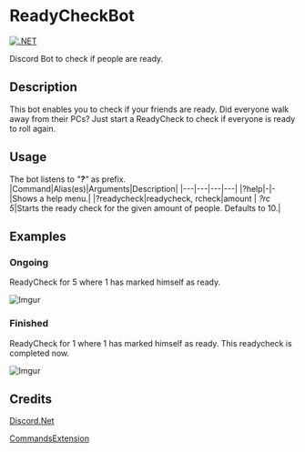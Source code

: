 # ReadyCheckBot
[![.NET](https://github.com/danihengeveld/ReadyCheckBot/actions/workflows/dotnet.yml/badge.svg)](https://github.com/danihengeveld/ReadyCheckBot/actions/workflows/dotnet.yml)

Discord Bot to check if people are ready.

## Description
This bot enables you to check if your friends are ready. Did everyone walk away from their PCs? Just start a ReadyCheck to check if everyone is ready to roll again.

## Usage
The bot listens to _"**?**"_ as prefix.
|Command|Alias(es)|Arguments|Description|
|---|---|---|---|
|?help|-|-|Shows a help menu.|
|?readycheck|readycheck, rcheck|amount \| _?rc 5_|Starts the ready check for the given amount of people. Defaults to 10.|

## Examples

### Ongoing
ReadyCheck for 5 where 1 has marked himself as ready.

![Imgur](https://i.imgur.com/quBzWIb.png)

### Finished
ReadyCheck for 1 where 1 has marked himself as ready. This readycheck is completed now.

![Imgur](https://i.imgur.com/RVUOy4x.png)

## Credits
[Discord.Net](https://github.com/discord-net/Discord.Net)

[CommandsExtension](https://github.com/Charly6596/Discord.Addons.CommandsExtension)
